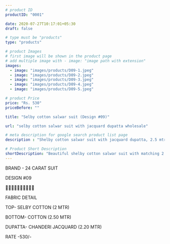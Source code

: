 ```yaml
---
# product ID
productID: "0001"

date: 2020-07-27T10:17:01+05:30
draft: false

# type must be "products"
type: "products"

# product Images
# first image will be shown in the product page
# add multiple image with - image: "image path with extension"
images:
  - image: "images/products/D09-1.jpeg"
  - image: "images/products/D09-2.jpeg"
  - image: "images/products/D09-3.jpeg"
  - image: "images/products/D09-4.jpeg"
  - image: "images/products/D09-5.jpeg"

# product Price
price: "Rs. 530"
priceBefore: ""

title: "Selby cotton salwar suit (Design #09)"

url: "selby cotton salwar suit with jacquard dupatta wholesale"

# meta description for google search product list page
description : "Shelby cotton salwar suit with jacquard dupatta, 2.5 mtr cotton bottom"

# Product Short Description
shortDescription: "Beautiful shelby cotton salwar suit with matching 2.5 mtr cotton bottom and jacquard dupatta."
---
```

BRAND - 24 CARAT SUIT

DESIGN #09

🌷🌷🌷🌷🌷🌷🌷🌷🌷🌷

FABRIC DETAIL

TOP- SELBY COTTON (2 MTR)

BOTTOM- COTTON (2.50 MTR)

DUPATTA- CHANDERI JACQUARD (2.20 MTR)

RATE -530/-

